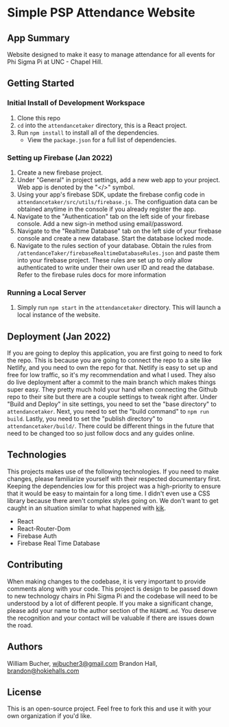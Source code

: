 # Simple PSP Attendance Website

## App Summary 
Website designed to make it easy to manage attendance for all events for Phi Sigma Pi at UNC - Chapel Hill. 

## Getting Started

### Initial Install of Development Workspace
1. Clone this repo
2. `cd` into the `attendancetaker` directory, this is a React project. 
3. Run `npm install` to install all of the dependencies. 
 	- View the `package.json` for a full list of dependencies.
### Setting up Firebase (Jan 2022)
1. Create a new firebase project.
2. Under "General" in project settings, add a new web app to your project. Web app is denoted by the "</>" symbol.
4. Using your app's firebase SDK, update the firebase config code in `attendancetaker/src/utils/firebase.js`. The configuation data can be obtained anytime in the console if you already register the app. 
5. Navigate to the "Authentication" tab on the left side of your firebase console. Add a new sign-in method using email/password.
6. Navigate to the "Realtime Database" tab on the left side of your firebase console and create a new database. Start the database locked mode.
7. Navigate to the rules section of your database. Obtain the rules from `/attendanceTaker/firebaseRealtimeDatabaseRules.json` and paste them into your firebase project. These rules are set up to only allow authenticated to write under their own user ID and read the database. Refer to the firebase rules docs for more information
 	
### Running a Local Server
1. Simply run `npm start` in the `attendancetaker` directory. This will launch a local instance of the website.

## Deployment (Jan 2022)
If you are going to deploy this application, you are first going to need to fork the repo. This is because you are going to connect the repo to a site like Netlify, and you need to own the repo for that. Netlify is easy to set up and free for low traffic, so it's my recommendation and what I used. They also do live deployment after a commit to the main branch which makes things super easy. They pretty much hold your hand when connecting the Github repo to their site but there are a couple settings to tweak right after. Under "Build and Deploy" in site settings, you need to set the "base directory" to `attendancetaker`. Next, you need to set the "build command" to `npm run build`. Lastly, you need to set the "publish directory" to `attendancetaker/build/`. There could be different things in the future that need to be changed too so just follow docs and any guides online. 

## Technologies 
This projects makes use of the following technologies. If you need to make changes, please familiarize yourself with their respected documentary first. Keeping the dependencies low for this project was a high-priority to ensure that it would be easy to maintain for a long time. I didn't even use a CSS library because there aren't complex styles going on. We don't want to get caught in an situation similar to what happened with [kik](https://dev.to/chaitanyasuvarna/how-a-developer-broke-the-internet-by-un-publishing-his-package-containing-11-lines-of-code-31ei).
- React
- React-Router-Dom
- Firebase Auth
- Firebase Real Time Database
    
## Contributing
When making changes to the codebase, it is very important to provide comments along with your code. This project is design to be passed down to new technology chairs in Phi Sigma Pi and the codebase will need to be understood by a lot of different people. If you make a significant change, please add your name to the author section of the `README.md`. You deserve the recognition and your contact will be valuable if there are issues down the road.

## Authors
William Bucher, <wjbucher3@gmail.com>
Brandon Hall, brandon@hokiehalls.com

## License
This is an open-source project. Feel free to fork this and use it with your own organization if you'd like. 
